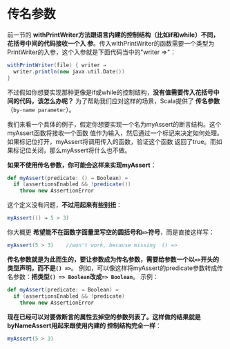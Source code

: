 传名参数
===================================================================================
前一节的 **withPrintWriter方法跟语言内建的控制结构（比如if和while）不同，花括号中间的代码接收一个入
参**。传入withPrintWriter的函数需要一个类型为PrintWriter的入参，这个入参就是下面代码当中的"writer =>"：
```scala
withPrintWriter(file) { writer ⇒
  writer.println(new java.util.Date())
}
```
不过假如你想要实现那种更像是if或while的控制结构，**没有值需要传入花括号中间的代码，该怎么办呢？**
为了帮助我们应对这样的场景，Scala提供了 **传名参数**（`by-name parameter`）。

我们来看一个具体的例子，假定你想要实现一个名为myAssert的断言结构。这个myAssert函数将接收一个函数
值作为输入，然后通过一个标记来决定如何处理。如果标记位打开，myAssert将调用传入的函数，验证这个函数
返回了true。而如果标记位关闭，那么myAssert将什么也不做。

**如果不使用传名参数，你可能会这样来实现myAssert**：
```scala
def myAssert(predicate: () ⇒ Boolean) =
  if (assertionsEnabled && !predicate())
    throw new AssertionError
```
这个定义没有问题，**不过用起来有些别扭**：
```scala
myAssert(() ⇒ 5 > 3)
```
你大概更 **希望能不在函数字面量里写空的圆括号和`=>`符号**，而是直接这样写：
```scala
myAssert(5 > 3)    //won't work, because missing  () =>
```
**传名参数就是为此而生的，要让参数成为传名参数，需要给参数一个以`=>`开头的类型声明，而不是`() =>`**。
例如，可以像这样将myAssert的predicate参数转成传名参数：**把类型`() => Boolean`改成`=> Boolean`**。
示例：
```scala
def myAssert(predicate: ⇒ Boolean) =
  if (assertionsEnabled && !predicate)
    throw new AssertionError
```
**现在已经可以对要做断言的属性去掉空的参数列表了。这样做的结果就是byNameAssert用起来跟使用内建的
控制结构完全一样**：
```scala
myAssert(5 > 3)
```




